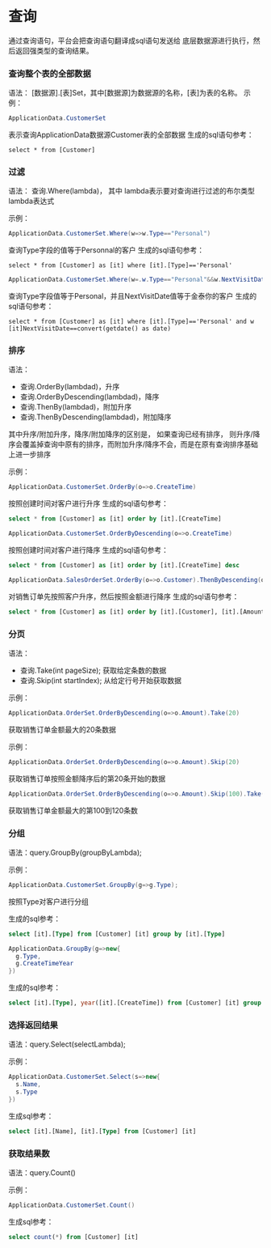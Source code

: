 # 查询

通过查询语句，平台会把查询语句翻译成sql语句发送给 底层数据源进行执行，然后返回强类型的查询结果。

### 查询整个表的全部数据

语法：
[数据源].[表]Set，其中[数据源]为数据源的名称，[表]为表的名称。
示例：
```csharp
ApplicationData.CustomerSet
```
表示查询ApplicationData数据源Customer表的全部数据
生成的sql语句参考：
```
select * from [Customer]
```

### 过滤

语法：
查询.Where(lambda)， 其中 lambda表示要对查询进行过滤的布尔类型lambda表达式

示例：
```csharp
ApplicationData.CustomerSet.Where(w=>w.Type=="Personal")
```
查询Type字段的值等于Personnal的客户
生成的sql语句参考：
```
select * from [Customer] as [it] where [it].[Type]=='Personal'
```

```csharp
ApplicationData.CustomerSet.Where(w=.w.Type=="Personal"&&w.NextVisitDate==DateTime.Today)
```
查询Type字段值等于Personal，并且NextVisitDate值等于金泰你的客户
生成的sql语句参考：
```
select * from [Customer] as [it] where [it].[Type]=='Personal' and w [it]NextVisitDate==convert(getdate() as date)
```

### 排序

语法：
- 查询.OrderBy(lambdad)，升序
- 查询.OrderByDescending(lambdad)，降序
- 查询.ThenBy(lambdad)，附加升序
- 查询.ThenByDescending(lambdad)，附加降序

其中升序/附加升序，降序/附加降序的区别是， 如果查询已经有排序， 则升序/降序会覆盖掉查询中原有的排序，而附加升序/降序不会，而是在原有查询排序基础上进一步排序

示例：
```csharp
ApplicationData.CustomerSet.OrderBy(o=>o.CreateTime)
```
按照创建时间对客户进行升序
生成的sql语句参考：
```sql
select * from [Customer] as [it] order by [it].[CreateTime]
```

```csharp
ApplicationData.CustomerSet.OrderByDescending(o=>o.CreateTime)
```
按照创建时间对客户进行降序
生成的sql语句参考：
```sql
select * from [Customer] as [it] order by [it].[CreateTime] desc
```

```csharp
ApplicationData.SalesOrderSet.OrderBy(o=>o.Customer).ThenByDescending(o=>o.Amount)
```
对销售订单先按照客户升序，然后按照金额进行降序
生成的sql语句参考：
```sql
select * from [Customer] as [it] order by [it].[Customer], [it].[Amount] desc
```

### 分页

语法：
- 查询.Take(int pageSize); 获取给定条数的数据
- 查询.Skip(int startIndex); 从给定行号开始获取数据

示例：
```csharp
ApplicationData.OrderSet.OrderByDescending(o=>o.Amount).Take(20)
```
获取销售订单金额最大的20条数据

示例：
```csharp
ApplicationData.OrderSet.OrderByDescending(o=>o.Amount).Skip(20)
```
获取销售订单按照金额降序后的第20条开始的数据

```csharp
ApplicationData.OrderSet.OrderByDescending(o=>o.Amount).Skip(100).Take(20)
```
获取销售订单金额最大的第100到120条数

### 分组

语法：query.GroupBy(groupByLambda);

示例：
```csharp
ApplicationData.CustomerSet.GroupBy(g=>g.Type);
```
按照Type对客户进行分组

生成的sql参考：
```sql
select [it].[Type] from [Customer] [it] group by [it].[Type]
```

```csharp
ApplicationData.GroupBy(g=>new{
  g.Type,
  g.CreateTimeYear
})
```
生成的sql参考：
```sql
select [it].[Type], year([it].[CreateTime]) from [Customer] [it] group by [it].[Type], year([it].[CreateTime])
```
### 选择返回结果

语法：query.Select(selectLambda);

示例：
```csharp
ApplicationData.CustomerSet.Select(s=>new{
  s.Name,
  s.Type
})
```
生成sql参考：
```sql
select [it].[Name], [it].[Type] from [Customer] [it]
```

### 获取结果数

语法：query.Count()

示例：
```csharp
ApplicationData.CustomerSet.Count()
```
生成sql参考：
```sql
select count(*) from [Customer] [it]
```

